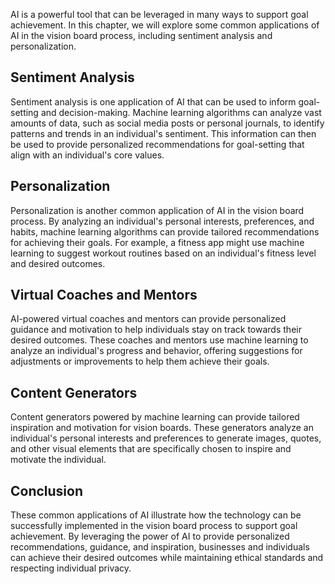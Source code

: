
AI is a powerful tool that can be leveraged in many ways to support goal achievement. In this chapter, we will explore some common applications of AI in the vision board process, including sentiment analysis and personalization.

Sentiment Analysis
------------------

Sentiment analysis is one application of AI that can be used to inform goal-setting and decision-making. Machine learning algorithms can analyze vast amounts of data, such as social media posts or personal journals, to identify patterns and trends in an individual's sentiment. This information can then be used to provide personalized recommendations for goal-setting that align with an individual's core values.

Personalization
---------------

Personalization is another common application of AI in the vision board process. By analyzing an individual's personal interests, preferences, and habits, machine learning algorithms can provide tailored recommendations for achieving their goals. For example, a fitness app might use machine learning to suggest workout routines based on an individual's fitness level and desired outcomes.

Virtual Coaches and Mentors
---------------------------

AI-powered virtual coaches and mentors can provide personalized guidance and motivation to help individuals stay on track towards their desired outcomes. These coaches and mentors use machine learning to analyze an individual's progress and behavior, offering suggestions for adjustments or improvements to help them achieve their goals.

Content Generators
------------------

Content generators powered by machine learning can provide tailored inspiration and motivation for vision boards. These generators analyze an individual's personal interests and preferences to generate images, quotes, and other visual elements that are specifically chosen to inspire and motivate the individual.

Conclusion
----------

These common applications of AI illustrate how the technology can be successfully implemented in the vision board process to support goal achievement. By leveraging the power of AI to provide personalized recommendations, guidance, and inspiration, businesses and individuals can achieve their desired outcomes while maintaining ethical standards and respecting individual privacy.
